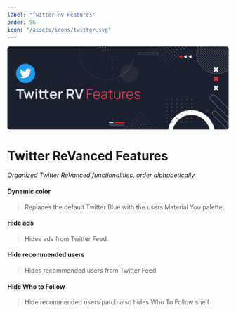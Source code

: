 ```yaml
---
label: "Twitter RV Features"
order: 96
icon: "/assets/icons/twitter.svg"
---
```


![](../assets/cover/twitter-rv-cover.png)

# Twitter ReVanced Features
<i>Organized Twitter ReVanced functionalities, order alphabetically.</i>

#### Dynamic color
>Replaces the default Twitter Blue with the users Material You palette.

#### Hide ads
>Hides ads from Twitter Feed.

#### Hide recommended users
>Hides recommended users from Twitter Feed

#### Hide Who to Follow
>Hide recommended users patch also hides Who To Follow shelf